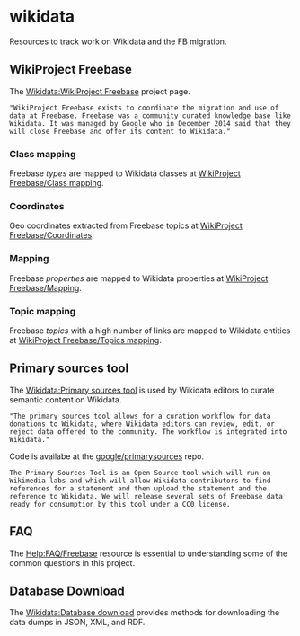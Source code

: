 # wikidata
Resources to track work on Wikidata and the FB migration.

## WikiProject Freebase

The [Wikidata:WikiProject Freebase](https://www.wikidata.org/wiki/Wikidata:WikiProject_Freebase) project page.

```
"WikiProject Freebase exists to coordinate the migration and use of data at Freebase. Freebase was a community curated knowledge base like Wikidata. It was managed by Google who in December 2014 said that they will close Freebase and offer its content to Wikidata."
```

### Class mapping

Freebase *types* are mapped to Wikidata classes at [WikiProject Freebase/Class mapping](https://www.wikidata.org/wiki/Wikidata:WikiProject_Freebase/Class_mapping).

### Coordinates

Geo coordinates extracted from Freebase topics at [WikiProject Freebase/Coordinates](https://www.wikidata.org/wiki/Wikidata:WikiProject_Freebase/Coordinates).

### Mapping

Freebase *properties* are mapped to Wikidata properties at [WikiProject Freebase/Mapping](https://www.wikidata.org/wiki/Wikidata:WikiProject_Freebase/Mapping).

### Topic mapping

Freebase *topics* with a high number of links are mapped to Wikidata entities at [WikiProject Freebase/Topics mapping](https://www.wikidata.org/wiki/Wikidata:WikiProject_Freebase/Topics_mapping).


## Primary sources tool

The [Wikidata:Primary sources tool](https://www.wikidata.org/wiki/Wikidata:Primary_sources_tool) is used by Wikidata editors to curate semantic content on Wikidata.

```
"The primary sources tool allows for a curation workflow for data donations to Wikidata, where Wikidata editors can review, edit, or reject data offered to the community. The workflow is integrated into Wikidata."
```

Code is availabe at the [google/primarysources](https://github.com/google/primarysources) repo.

```
The Primary Sources Tool is an Open Source tool which will run on Wikimedia labs and which will allow Wikidata contributors to find references for a statement and then upload the statement and the reference to Wikidata. We will release several sets of Freebase data ready for consumption by this tool under a CC0 license.
```


## FAQ

The [Help:FAQ/Freebase](https://www.wikidata.org/wiki/Help:FAQ/Freebase) resource is essential to understanding some of the common questions in this project.

## Database Download

The [Wikidata:Database download](https://www.wikidata.org/wiki/Wikidata:Database_download) provides methods for downloading the data dumps in JSON, XML, and RDF.


